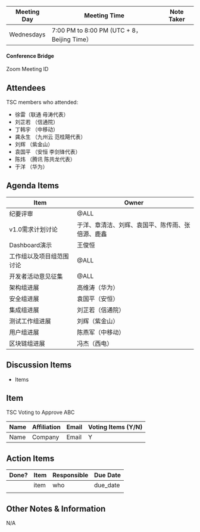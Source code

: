 | Meeting Day | Meeting Time                                | Note Taker |
| ----------- | ------------------------------------------- | ---------- |
| Wednesdays  | 7:00 PM to 8:00 PM (UTC + 8，Beijing Time） |            |

#### Conference Bridge

Zoom Meeting ID



## Attendees

TSC members who attended:

- 徐雷（联通 毋涛代表）
-  刘芷若     （信通院）     
- 丁韩宇       （中移动）    
-  龚永生     （九州云 范桂飓代表）      
-  刘辉     （紫金山）    
- 袁国平   （安恒 李剑锋代表） 
- 陈炜   （腾讯 陈共龙代表）   
-  于洋      （华为）    

## Agenda Items

| Item                     | Owner                                            |
| ------------------------ | ------------------------------------------------ |
| 纪要评审                 | @ALL                                             |
| v1.0需求计划讨论         | 于洋、章清洁、刘辉、袁国平、陈传雨、张倍源、鹿鑫 |
| Dashboard演示            | 王俊恒                                           |
| 工作组以及项目组范围讨论 | @ALL                                             |
| 开发者活动意见征集       | @ALL                                             |
| 架构组进展               | 高维涛（华为）                                   |
| 安全组进展               | 袁国平（安恒）                                   |
| 集成组进展               | 刘芷若（信通院）                                 |
| 测试工作组进展           | 刘辉（紫金山）                                   |
| 用户组进展               | 陈燕军（中移动）                                 |
| 区块链组进展             | 冯杰（西电）                                     |


## Discussion Items

- Items

## Item

TSC Voting to Approve ABC

| **Name** | **Affiliation** | **Email** | **Voting Items (Y/N)** |
| -------- | --------------- | --------- | ---------------------- |
| Name     | Company         | Email     | Y                      |


## Action Items

| Done? | Item | Responsible | Due Date |
| ----- | ---- | ----------- | -------- |
|       | item | who         | due_date |
|       |      |             |          |

## Other Notes & Information

N/A